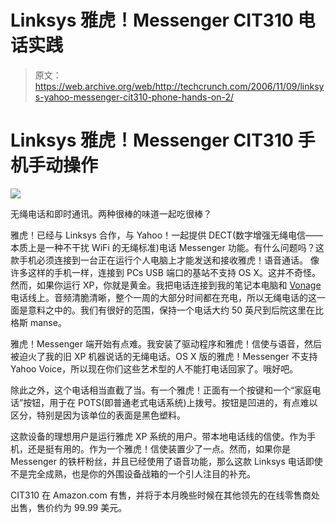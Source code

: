 # Linksys 雅虎！Messenger CIT310 电话实践

> 原文：<https://web.archive.org/web/http://techcrunch.com/2006/11/09/linksys-yahoo-messenger-cit310-phone-hands-on-2/>

# Linksys 雅虎！Messenger CIT310 手机手动操作

![](img/8e26d171dcdbf983b24c06b4f087ba89.png)

无绳电话和即时通讯。两种很棒的味道一起吃很棒？

雅虎！已经与 Linksys 合作，与 Yahoo！一起提供 DECT(数字增强无绳电信——本质上是一种不干扰 WiFi 的无绳标准)电话 Messenger 功能。有什么问题吗？这款手机必须连接到一台正在运行个人电脑上才能发送和接收雅虎！语音通话。
 像许多这样的手机一样，连接到 PCs USB 端口的基站不支持 OS X。这并不奇怪。然而，如果你运行 XP，你就是黄金。我把电话连接到我的笔记本电脑和 [Vonage](https://web.archive.org/web/20210411140155/http://www.vonage.com/) 电话线上。音频清脆清晰，整个一周的大部分时间都在充电，所以无绳电话的这一面是意料之中的。我们有很好的范围，保持一个电话大约 50 英尺到后院这里在比格斯 manse。

雅虎！Messenger 端开始有点难。我安装了驱动程序和雅虎！信使与语音，然后被迫火了我的旧 XP 机器说话的无绳电话。OS X 版的雅虎！Messenger 不支持 Yahoo Voice，所以现在你们这些艺术型的人不能打电话回家了。哦好吧。

除此之外，这个电话相当直截了当。有一个雅虎！正面有一个按键和一个“家庭电话”按钮，用于在 POTS(即普通老式电话系统)上拨号。按钮是凹进的，有点难以区分，特别是因为该单位的表面是黑色塑料。

这款设备的理想用户是运行雅虎 XP 系统的用户。带本地电话线的信使。作为手机，还是挺有用的。作为一个雅虎！信使装置少了一点。然而，如果你是 Messenger 的铁杆粉丝，并且已经使用了语音功能，那么这款 Linksys 电话即使不是完全成熟，也是你的外围设备战箱的一个引人注目的补充。

CIT310 在 Amazon.com 有售，并将于本月晚些时候在其他领先的在线零售商处出售，售价约为 99.99 美元。